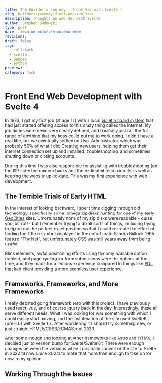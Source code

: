 ```yaml
---
title: The Builder's Journey - Front End with Svelte 4
slug: builders-journey-front-end-svelte-4
description: Thoughts on web dev with Svelte
author: Stephen Sadowski
type: post
date: '2024-06-08T07:59:00.000-0600'
revisions:
draft: false
tags:
  - fullstack
  - svelte
  - webdev
  - python
preview:
category: tech
---
```

# Front End Web Development with Svelte 4

In 1993, I got my first job (at age 14) with a local [bulletin board system](https://www.wired.com/story/internet-origin-story-bbs/) that had just started offering access to this crazy thing called the internet. My job duties were never very clearly defined, and basically just ran the full range of anything that my boss could put me to work doing. I didn't have a real title, but we eventually settled on User Administrator, which was probably 50% of what I did: Creating new users, helping them get their internet connection set up and installed, troubleshooting, and sometimes shutting down or closing accounts.

During this time I was also responsible for assisting with troubleshooting (on the ISP side) the modem banks and the dedicated telco circuits as well as keeping the [website up-to-date](https://www.merriam-webster.com/dictionary/webmaster). This was my first experience with web development.

## The Terrible Trials of Early HTML

In the interest of looking backward, I spent time digging through old technology, specifically some [iomega zip disks](https://en.wikipedia.org/wiki/Zip_drive) hunting for one of my early [GeoCities](https://en.wikipedia.org/wiki/GeoCities) sites. Unfortunately none of my zip disks were readable - curse you, bit rot! - but I remember trying to do all sorts of things, including trying to figure out the perfect exact position so that I could recreate the effect of finding the little **&pi;** symbol displayed in the unfortunate Sandra Bullock 1995 feature ["The Net"](https://en.wikipedia.org/wiki/The_Net_(1995_film)), but unfortunately [CSS](https://en.wikipedia.org/wiki/CSS) was still years away from being useful.

Blink elements, awful positioning efforts using the only available option (tables), and page cycling for form submissions were the options at the time, and they made for a tedious experience compared to things like [AOL](https://en.wikipedia.org/wiki/AOL) that had client providing a more seemless user experience.

## Frameworks, Frameworks, and More Frameworks

I really debated going framework zero with this project. I have previously used react, vue, and of course jquery back in the day. Interestingly, these all serve different needs. What I was looking for was something with which I could easily start moving, and the last iteration of the site used SvelteKit (pre-1.0) with Svelte 1.x. After wondering if I should try something new, or just straight HTML5/CSS3/ECMAScript 2023.

After some though and looking at other frameworks like Astro and HTMX, I decided just to version bump for Svelte/SvelteKit. There were enough changes between the versions when I originally converted the site to Svelte in 2022 til now (June 2024) to make that more than enough to take on for now in my opinion.

## Working Through the Issues
